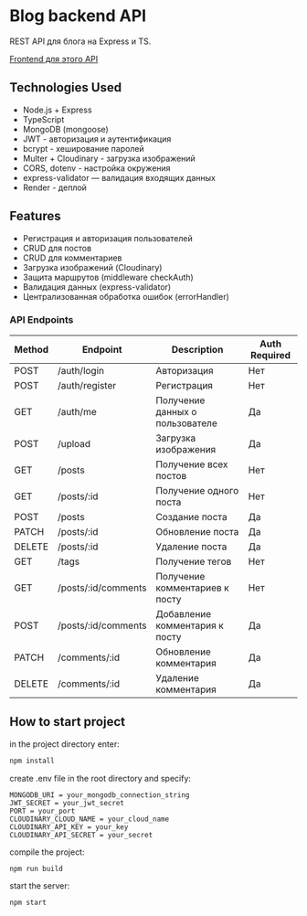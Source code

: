 # Blog backend API

REST API для блога на Express и TS.

[Frontend для этого API](https://blogaboutit.netlify.app/)

## Technologies Used

- Node.js + Express
- TypeScript
- MongoDB (mongoose)
- JWT - авторизация и аутентификация
- bcrypt - хеширование паролей
- Multer + Cloudinary - загрузка изображений
- CORS, dotenv - настройка окружения
- express-validator — валидация входящих данных
- Render - деплой

## Features

- Регистрация и авторизация пользователей
- CRUD для постов
- CRUD для комментариев
- Загрузка изображений (Cloudinary)
- Защита маршрутов (middleware checkAuth)
- Валидация данных (express-validator)
- Централизованная обработка ошибок (errorHandler)

### API Endpoints

| Method | Endpoint            | Description                     | Auth Required |
| ------ | ------------------- | ------------------------------- | ------------- |
| POST   | /auth/login         | Авторизация                     | Нет           |
| POST   | /auth/register      | Регистрация                     | Нет           |
| GET    | /auth/me            | Получение данных о пользователе | Да            |
| POST   | /upload             | Загрузка изображения            | Да            |
| GET    | /posts              | Получение всех постов           | Нет           |
| GET    | /posts/:id          | Получение одного поста          | Нет           |
| POST   | /posts              | Создание поста                  | Да            |
| PATCH  | /posts/:id          | Обновление поста                | Да            |
| DELETE | /posts/:id          | Удаление поста                  | Да            |
| GET    | /tags               | Получение тегов                 | Нет           |
| GET    | /posts/:id/comments | Получение комментариев к посту  | Нет           |
| POST   | /posts/:id/comments | Добавление комментария к посту  | Да            |
| PATCH  | /comments/:id       | Обновление комментария          | Да            |
| DELETE | /comments/:id       | Удаление комментария            | Да            |

## How to start project

in the project directory enter:

```js
npm install
```

create .env file in the root directory and specify:

```
MONGODB_URI = your_mongodb_connection_string
JWT_SECRET = your_jwt_secret
PORT = your_port
CLOUDINARY_CLOUD_NAME = your_cloud_name
CLOUDINARY_API_KEY = your_key
CLOUDINARY_API_SECRET = your_secret
```

compile the project:

```js
npm run build
```

start the server:

```js
npm start
```
